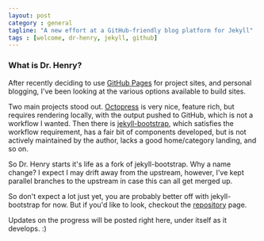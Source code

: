 ```yaml
---
layout: post
category : general
tagline: "A new effort at a GitHub-friendly blog platform for Jekyll"
tags : [welcome, dr-henry, jekyll, github]
---
```


### What is Dr. Henry?

After recently deciding to use [GitHub Pages](https://pages.github.com/) for project sites, and personal blogging, I've been looking at the various options available to build sites.

Two main projects stood out. [Octopress](http://octopress.org/) is very nice, feature rich, but requires rendering locally, with the output pushed to GitHub, which is not a workflow I wanted. Then there is [jekyll-bootstrap](http://jekyllbootstrap.com/), which satisfies the workflow requirement, has a fair bit of components developed, but is not actively maintained by the author, lacks a good home/category landing, and so on.

So Dr. Henry starts it's life as a fork of jekyll-bootstrap. Why a name change? I expect I may drift away from the upstream, however, I've kept parallel branches to the upstream in case this can all get merged up.

So don't expect a lot just yet, you are probably better off with jekyll-bootstrap for now. But if you'd like to look, checkout the [repository](https://github.com/jhohertz/dr-henry) page.

Updates on the progress will be posted right here, under itself as it develops. :)

